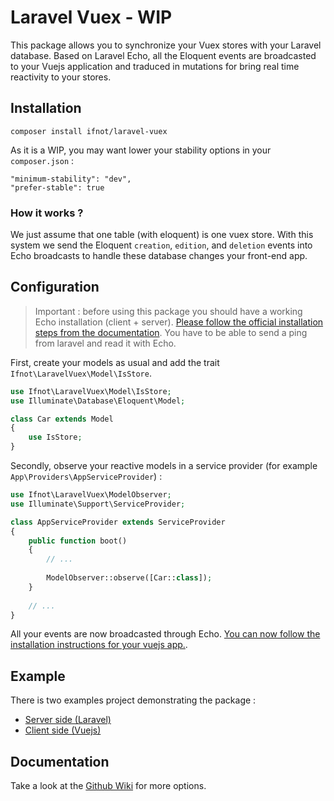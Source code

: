 # Laravel Vuex - WIP

This package allows you to synchronize your Vuex stores with your Laravel database. Based on Laravel Echo, all the
Eloquent events are broadcasted to your Vuejs application and traduced in mutations for bring real time reactivity to your stores.

## Installation

    composer install ifnot/laravel-vuex

As it is a WIP, you may want lower your stability options in your `composer.json` :

    "minimum-stability": "dev",
    "prefer-stable": true

### How it works ?

We just assume that one table (with eloquent) is one vuex store. With this system we send the Eloquent
`creation`, `edition`, and `deletion` events into Echo broadcasts to handle these database changes your front-end app.

## Configuration

> Important : before using this package you should have a working Echo installation (client + server). [Please follow the official installation steps from the documentation](https://laravel.com/docs/5.5/broadcasting). You have to be able to send a ping from laravel and read it with Echo.

First, create your models as usual and add the trait `Ifnot\LaravelVuex\Model\IsStore`.

```php
use Ifnot\LaravelVuex\Model\IsStore;
use Illuminate\Database\Eloquent\Model;

class Car extends Model
{
    use IsStore;
}
```

Secondly, observe your reactive models in a service provider (for example `App\Providers\AppServiceProvider`) :

```php
use Ifnot\LaravelVuex\ModelObserver;
use Illuminate\Support\ServiceProvider;

class AppServiceProvider extends ServiceProvider
{
    public function boot()
    {
        // ...
        
        ModelObserver::observe([Car::class]);
    }
    
    // ...
}
```

All your events are now broadcasted through Echo. [You can now follow the installation instructions for your vuejs app.](https://github.com/Ifnot/laravel-vuex-js).

## Example

There is two examples project demonstrating the package :

* [Server side (Laravel)](https://github.com/Ifnot/laravel-vuex-php-example)
* [Client side (Vuejs)](https://github.com/Ifnot/laravel-vuex-js-example)

## Documentation

Take a look at the [Github Wiki](https://github.com/Ifnot/laravel-vuex-php/wiki) for more options.
